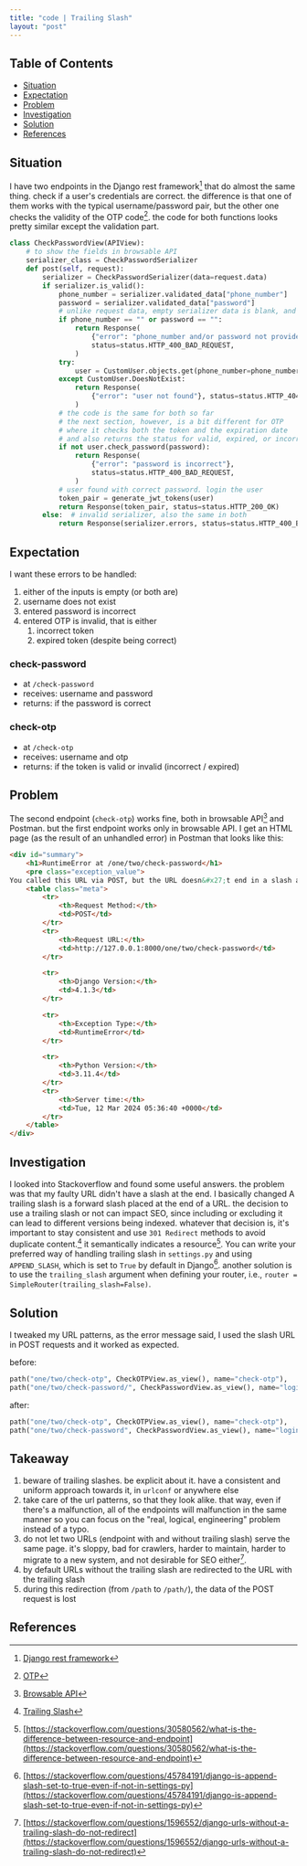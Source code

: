 ```yaml
---
title: "code | Trailing Slash"
layout: "post"
---
```


## Table of Contents
- [Situation](#Situation)
- [Expectation](#Expectation)
- [Problem](#Problem)
- [Investigation](#Investigation)
- [Solution](#Solution)
- [References](#References)

## Situation
I have two endpoints in the Django rest framework[^1] that do almost the same thing. check if a user's credentials are correct. the difference is that one of them works with the typical username/password pair, but the other one checks the validity of the OTP code[^2]. the code for both functions looks pretty similar except the validation part.

```python
class CheckPasswordView(APIView):
	# to show the fields in browsable API
    serializer_class = CheckPasswordSerializer
    def post(self, request):
        serializer = CheckPasswordSerializer(data=request.data)
        if serializer.is_valid():
            phone_number = serializer.validated_data["phone_number"]
            password = serializer.validated_data["password"]
			# unlike request data, empty serializer data is blank, and not None
            if phone_number == "" or password == "":
                return Response(
                    {"error": "phone_number and/or password not provided"},
                    status=status.HTTP_400_BAD_REQUEST,
                )
            try:
                user = CustomUser.objects.get(phone_number=phone_number)
            except CustomUser.DoesNotExist:
                return Response(
                    {"error": "user not found"}, status=status.HTTP_404_NOT_FOUND
                )
			# the code is the same for both so far
			# the next section, however, is a bit different for OTP
			# where it checks both the token and the expiration date
			# and also returns the status for valid, expired, or incorrect tokens			
            if not user.check_password(password):
                return Response(
                    {"error": "password is incorrect"},
                    status=status.HTTP_400_BAD_REQUEST,
                )
            # user found with correct password. login the user
            token_pair = generate_jwt_tokens(user)
            return Response(token_pair, status=status.HTTP_200_OK)
        else:  # invalid serializer, also the same in both
            return Response(serializer.errors, status=status.HTTP_400_BAD_REQUEST)

```

## Expectation
I want these errors to be handled:
1. either of the inputs is empty (or both are)
2. username does not exist
3. entered password is incorrect
4. entered OTP is invalid, that is either
	1. incorrect token
	2. expired token (despite being correct)

### check-password
- at `/check-password`
- receives: username and password
- returns: if the password is correct

### check-otp
- at `/check-otp`
- receives: username and otp
- returns: if the token is valid or invalid (incorrect / expired)

## Problem
The second endpoint (`check-otp`) works fine, both in browsable API[^3] and Postman<i class="fa-solid fa-user-astronaut"></i>. but the first endpoint works only in browsable API. I get an HTML page (as the result of an unhandled error) in Postman that looks like this:

```html
<div id="summary">
	<h1>RuntimeError at /one/two/check-password</h1>
	<pre class="exception_value">
You called this URL via POST, but the URL doesn&#x27;t end in a slash and you have APPEND_SLASH set. Django can&#x27;t redirect to the slash URL while maintaining POST data. Change your form to point to 127.0.0.1:8000/one/two/check-password/ (note the trailing slash), or set APPEND_SLASH=False in your Django settings.</pre>
	<table class="meta">
		<tr>
			<th>Request Method:</th>
			<td>POST</td>
		</tr>
		<tr>
			<th>Request URL:</th>
			<td>http://127.0.0.1:8000/one/two/check-password</td>
		</tr>

		<tr>
			<th>Django Version:</th>
			<td>4.1.3</td>
		</tr>

		<tr>
			<th>Exception Type:</th>
			<td>RuntimeError</td>
		</tr>

		<tr>
			<th>Python Version:</th>
			<td>3.11.4</td>
		</tr>
		<tr>
			<th>Server time:</th>
			<td>Tue, 12 Mar 2024 05:36:40 +0000</td>
		</tr>
	</table>
</div>
```

## Investigation
I looked into Stackoverflow and found some useful answers. the problem was that my faulty URL didn't have a slash at the end. I basically changed 
A trailing slash is a forward slash placed at the end of a URL. the decision to use a trailing slash or not can impact SEO, since including or excluding it can lead to different versions being indexed. whatever that decision is, it's important to stay consistent and use `301 Redirect` methods to avoid duplicate content.[^5] it semantically indicates a resource[^6].
You can write your preferred way of handling trailing slash in `settings.py` and using `APPEND_SLASH`, which is set to `True` by default in Django[^7]. another solution is to use the `trailing_slash` argument when defining your router, i.e., `router = SimpleRouter(trailing_slash=False)`.

## Solution
I tweaked my URL patterns, as the error message said, I used the slash URL in POST requests and it worked as expected.

before:
```python
path("one/two/check-otp", CheckOTPView.as_view(), name="check-otp"),
path("one/two/check-password/", CheckPasswordView.as_view(), name="login"),
```

after:
```python
path("one/two/check-otp", CheckOTPView.as_view(), name="check-otp"),
path("one/two/check-password", CheckPasswordView.as_view(), name="login"),
```

## Takeaway
1. beware of trailing slashes. be explicit about it. have a consistent and uniform approach towards it, in `urlconf` or anywhere else
2. take care of the url patterns, so that they look alike. that way, even if there's a malfunction, all of the endpoints will malfunction in the same manner so you can focus on the "real, logical, engineering" problem instead of a typo.
3. do not let two URLs (endpoint with and without trailing slash) serve the same page. it's sloppy, bad for crawlers, harder to maintain, harder to migrate to a new system, and not desirable for SEO either[^4].
4. by default URLs without the trailing slash are redirected to the URL with the trailing slash
5. during this redirection (from `/path` to `/path/`), the data of the POST request is lost

## References
[^1]: [Django rest framework](https://www.django-rest-framework.org)
[^2]: [OTP](https://en.wikipedia.org/wiki/One-time_password)
[^3]: [Browsable API](https://www.django-rest-framework.org/topics/browsable-api)
[^4]: [https://stackoverflow.com/questions/1596552/django-urls-without-a-trailing-slash-do-not-redirect](https://stackoverflow.com/questions/1596552/django-urls-without-a-trailing-slash-do-not-redirect)
[^5]: [Trailing Slash](https://searchfacts.com/url-trailing-slash/)
[^6]: [https://stackoverflow.com/questions/30580562/what-is-the-difference-between-resource-and-endpoint](https://stackoverflow.com/questions/30580562/what-is-the-difference-between-resource-and-endpoint)
[^7]: [https://stackoverflow.com/questions/45784191/django-is-append-slash-set-to-true-even-if-not-in-settings-py](https://stackoverflow.com/questions/45784191/django-is-append-slash-set-to-true-even-if-not-in-settings-py)
